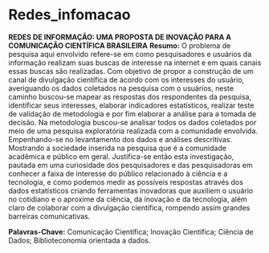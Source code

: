 # Redes_infomacao
**REDES DE INFORMAÇÃO: UMA PROPOSTA DE INOVAÇÃO PARA A COMUNICAÇÃO CIENTÍFICA BRASILEIRA**
**Resumo:** O problema de pesquisa aqui envolvido refere-se em como pesquisadores e usuários da informação realizam suas buscas de interesse na internet e em quais canais essas buscas são realizadas. Com objetivo de propor a construção de um canal de divulgação científica de acordo com os interesses do usuário, averiguando os dados coletados na pesquisa com o usuários, neste caminho buscou-se mapear as respostas dos respondentes da pesquisa, identificar seus interesses, elaborar indicadores estatísticos, realizar teste de validação de metodologia e por fim elaborar a análise para a tomada de decisão. Na metodologia buscou-se analisar todos os dados coletados por meio de uma pesquisa exploratória realizada com a comunidade envolvida.  Empenhando-se no levantamento dos dados e análises descritivas. Mostrando a sociedade inserida na pesquisa que é a comunidade acadêmica e público em geral. Justifica-se então esta investigação, pautada em uma curiosidade dos pesquisadores e das pesquisadoras em conhecer a faixa de interesse do público relacionado à ciência e a tecnologia, e como podemos medir as possíveis respostas através dos dados estatísticos criando ferramentas inovadoras que auxiliem o usuário no cotidiano e o aproxime da ciência, da inovação e da tecnologia, além claro de colaborar com a divulgação científica, rompendo assim grandes barreiras comunicativas.  


**Palavras-Chave:** Comunicação Científica; Inovação Científica; Ciência de Dados; Biblioteconomia orientada a dados.

